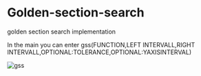 # Golden-section-search
golden section search implementation

In the main you can enter gss(FUNCTION,LEFT INTERVALL,RIGHT INTERVALL,OPTIONAL:TOLERANCE,OPTIONAL:YAXISINTERVAL)

![gss](https://user-images.githubusercontent.com/40422666/163848018-d9bb0b8a-63cf-4b83-a226-b0089848ab2e.gif)
